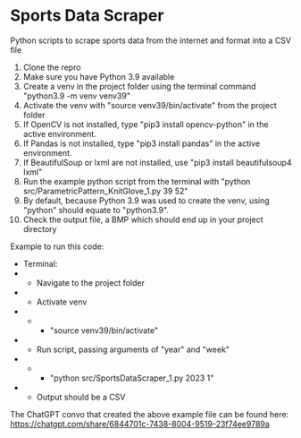 # Sports Data Scraper
 Python scripts to scrape sports data from the internet and format into a CSV file

 1. Clone the repro
 2. Make sure you have Python 3.9 available
 3. Create a venv in the project folder using the terminal command "python3.9 -m venv venv39"
 4. Activate the venv with "source venv39/bin/activate" from the project folder
 5. If OpenCV is not installed, type "pip3 install opencv-python" in the active environment.
 6. If Pandas is not installed, type "pip3 install pandas" in the active environment.
 6. If BeautifulSoup or lxml are not installed, use "pip3 install beautifulsoup4 lxml"
 6. Run the example python script from the terminal with "python src/ParametricPattern_KnitGlove_1.py 39 52"
 7. By default, because Python 3.9 was used to create the venv, using "python" should equate to "python3.9".
 8. Check the output file, a BMP which should end up in your project directory


Example to run this code:
- Terminal:
- - Navigate to the project folder
- - Activate venv
- - - "source venv39/bin/activate"
- - Run script, passing arguments of "year" and "week"
- - - "python src/SportsDataScraper_1.py 2023 1"
- - Output should be a CSV 


The ChatGPT convo that created the above example file can be found here:
https://chatgpt.com/share/6844701c-7438-8004-9519-23f74ee9789a






 

